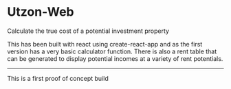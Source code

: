 # Utzon-Web
Calculate the true cost of a potential investment property

This has been built with react using create-react-app and as the first version has a very basic calculator function. There is also a rent table that can be generated to display potential incomes at a variety of rent potentials.

-----------------
This is a first proof of concept build
